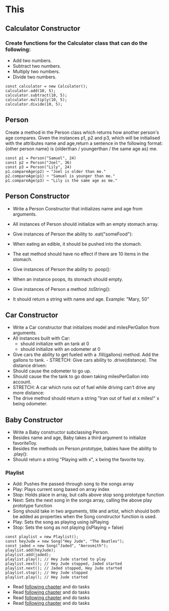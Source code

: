 # This

## Calculator Constructor

### Create functions for the Calculator class that can do the following:

* Add two numbers.
* Subtract two numbers.
* Multiply two numbers.
* Divide two numbers.

```
const calculator = new Calculator();
calculator.add(10, 5);
calculator.subtract(10, 5);
calculator.multiply(10, 5);
calculator.divide(10, 5);

```
## Person

Create a method in the Person class which returns how another person's age compares. Given the instances
p1, p2 and p3, which will be initialised with the attributes name and age,return a sentence in the following
format:
{other person name} is {olderthan / youngerthan / the same age as} me.
```
const p1 = Person("Samuel", 24)
const p2 = Person("Joel", 36)
const p3 = Person("Lily", 24)
p1.compareAge(p2) ➞ "Joel is older than me."
p2.compareAge(p1) ➞ "Samuel is younger than me."
p1.compareAge(p3) ➞ "Lily is the same age as me."
```

## Person Constructor


* Write a Person Constructor that initializes name and age from arguments.

* All instances of Person should initialize with an empty stomach array.

* Give instances of Person the ability to .eat("someFood"):

* When eating an edible, it should be pushed into the stomach.

* The eat method should have no effect if there are 10 items in the stomach.

* Give instances of Person the ability to .poop():

* When an instance poops, its stomach should empty.

* Give instances of Person a method .toString():

* It should return a string with name and age. 
Example: "Mary, 50"

## Car Constructor


* Write a Car constructor that initializes model and milesPerGallon from arguments.
* All instances built with Car:
    * should initialize with an tank at 0
    * should initialize with an odometer at 0
* Give cars the ability to get fueled with a .fill(gallons) method. Add the gallons to tank. -
STRETCH: Give cars ability to .drive(distance). The distance driven:
* Should cause the odometer to go up.
* Should cause the the tank to go down taking milesPerGallon into account.
* STRETCH: A car which runs out of fuel while driving can't drive any more distance:
* The drive method should return a string "Iran out of fuel at x miles!" x being odometer.


## Baby Constructor

* Write a Baby constructor subclassing Person.
* Besides name and age, Baby takes a third argument to initialize favoriteToy.
* Besides the methods on Person.prototype, babies have the ability to .play():
* Should return a string "Playing with x", x being the favorite toy.

### Playlist

* Add: Pushes the passed-through song to the songs array
* Play: Plays current song based on array index
* Stop: Holds place in array, but calls above stop song prototype function
* Next: Sets the next song in the songs array, calling the above play prototype function
* Song should take in two arguments, title and artist, which should both be added as properties when the
Song constructor function is used.
* Play: Sets the song as playing using isPlaying
* Stop: Sets the song as not playing (isPlaying = false)

```
const playlist = new Playlist();
const heyJude = new Song("Hey Jude", "The Beatles");
const jaded = new Song("Jaded", "Aerosmith");
playlist.add(heyJude);
playlist.add(jaded);
playlist.play(); // Hey Jude started to play
playlist.next(); // Hey Jude stopped, Jaded started
playlist.next(); // Jaded stopped, Hey Jude started
playlist.stop(); // Hey Jude stopped
playlist.play(); // Hey Jude started

```

* Read [following chapter](https://javascript.info/function-prototype) and do tasks
* Read [following chapter](https://javascript.info/prototype-methods) and do tasks
* Read [following chapter](https://javascript.info/new-function) and do tasks
* Read [following chapter](https://javascript.info/bind) and do tasks